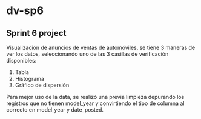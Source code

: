 # dv-sp6
Sprint 6 project
----------
Visualización de anuncios de ventas de automóviles, se tiene 3 maneras de ver los datos, seleccionando uno de las 3 casillas de verificación disponibles:
1. Tabla
2. Histograma
3. Gráfico de dispersión

Para mejor uso de la data, se realizó una previa limpieza depurando los registros que no tienen model_year y convirtiendo el tipo de columna al correcto en model_year y date_posted.